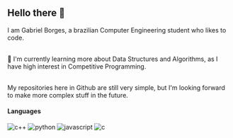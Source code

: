 ## Hello there 👋

I am Gabriel Borges, a brazilian Computer Engineering student who likes to code.<br><br>

🌱 I'm currently learning more about Data Structures and Algorithms, as I have high interest in Competitive Programming.<br><br>

My repositories here in Github are still very simple, but I'm looking forward to make more complex stuff in the future.

#### Languages
![c++](https://img.shields.io/badge/C++-0394fc?style=for-the-badge&logo=c%2B%2B&logoColor=white)
![python](https://img.shields.io/badge/Python-1430ba?style=for-the-badge&logo=python&logoColor=white)
![javascript](https://img.shields.io/badge/JavaScript-fcf003?style=for-the-badge&logo=javascript&logoColor=black)
![c](https://img.shields.io/badge/C-74ddfc?style=for-the-badge&logo=c&logoColor=black)



<!--
![<Badge Name>](https://img.shields.io/badge/<Badge Text>-<Background Color>?style=for-the-badge&logo=<Icon Name>&logoColor=<Logo Color>)
**gab-borges/gab-borges** is a ✨ _special_ ✨ repository because its `README.md` (this file) appears on your GitHub profile.

Here are some ideas to get you started:

- 🔭 I’m currently working on ...
- 🌱 I’m currently learning ...
- 👯 I’m looking to collaborate on ...
- 🤔 I’m looking for help with ...
- 💬 Ask me about ...
- 📫 How to reach me: ...
- 😄 Pronouns: ...
- ⚡ Fun fact: ...
-->
